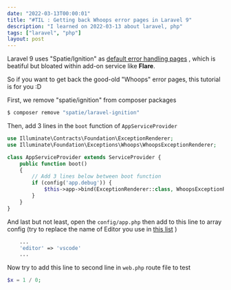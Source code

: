 ```yaml
---
date: "2022-03-13T00:00:01"
title: "#TIL : Getting back Whoops error pages in Laravel 9"
description: "I learned on 2022-03-13 about laravel, php"
tags: ["laravel", "php"]
layout: post
---
```



Laravel 9 uses "Spatie/Ignition" as [default error handling pages](https://laravel.com/docs/9.x/releases#exception-page) ,  which is beatiful but bloated within add-on service like **Flare**.

So if you want to get back the good-old "Whoops" error pages, this tutorial is for you :D

First, we remove "spatie/ignition" from composer packages

```bash
$ composer remove "spatie/laravel-ignition"
```

Then, add 3 lines in the `boot` function of `AppServiceProvider`

```php
use Illuminate\Contracts\Foundation\ExceptionRenderer;
use Illuminate\Foundation\Exceptions\Whoops\WhoopsExceptionRenderer;

class AppServiceProvider extends ServiceProvider {
    public function boot()
    {
        // Add 3 lines below between boot function
        if (config('app.debug')) {
            $this->app->bind(ExceptionRenderer::class, WhoopsExceptionRenderer::class);
        }
    }
}
```

And last but not least, open the `config/app.php` then add to this line to array config (try to replace the name of Editor you use in [this list](https://github.com/filp/whoops/blob/5c954ba183d9a917a89183668d895222f7ffcfc5/src/Whoops/Handler/PrettyPageHandler.php#L20) )

```php
    ...
    'editor' => 'vscode'
    ...
```

Now try to add this line to second line in `web.php` route file to test

```php
$x = 1 / 0;
```
